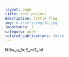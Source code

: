 ```yaml
---
layout: page
title: test project
description: little flag
img: # assets/img/12.jpg
importance: 1
category: work
related_publications: false
---
```


N0w_u_5eE_m3_lol